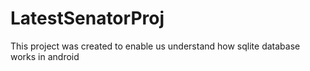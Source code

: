 # LatestSenatorProj
This project was created to enable us understand how sqlite database works in android
